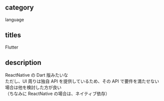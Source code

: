 ## category

language

## titles

Flutter

## description

ReactNative の Dart 版みたいな  
ただし、UI 周りは独自 API を提供しているため、その API で要件を満たせない場合は他を検討した方が良い  
（ちなみに ReactNative の場合は、ネイティブ依存）

